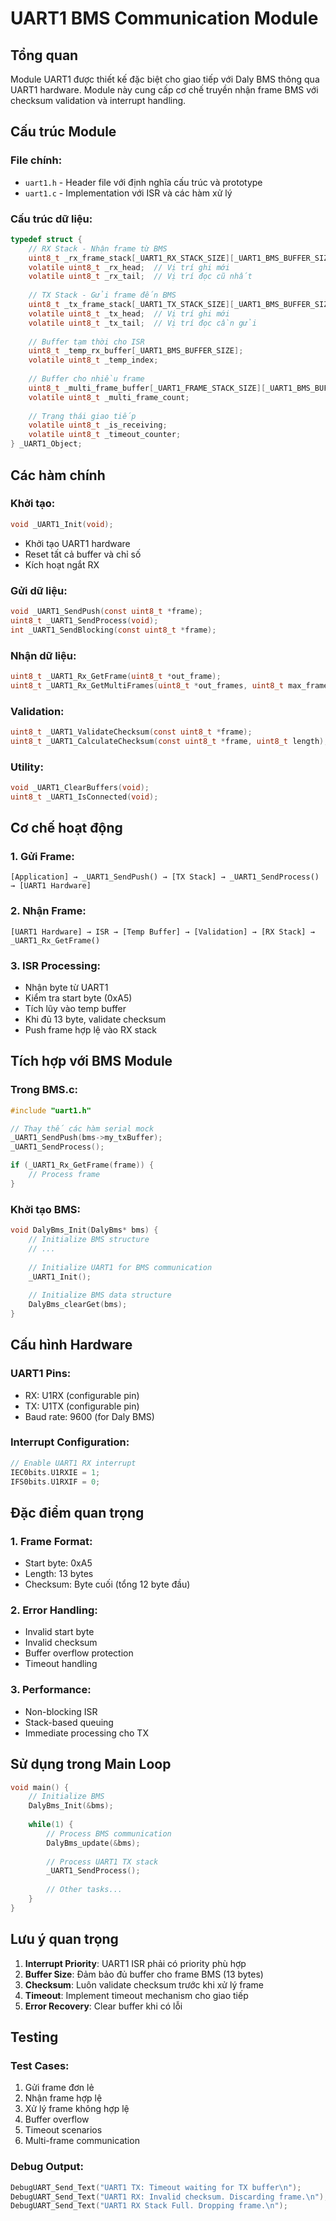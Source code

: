 # UART1 BMS Communication Module

## Tổng quan

Module UART1 được thiết kế đặc biệt cho giao tiếp với Daly BMS thông qua UART1 hardware. Module này cung cấp cơ chế truyền nhận frame BMS với checksum validation và interrupt handling.

## Cấu trúc Module

### File chính:
- `uart1.h` - Header file với định nghĩa cấu trúc và prototype
- `uart1.c` - Implementation với ISR và các hàm xử lý

### Cấu trúc dữ liệu:
```c
typedef struct {
    // RX Stack - Nhận frame từ BMS
    uint8_t _rx_frame_stack[_UART1_RX_STACK_SIZE][_UART1_BMS_BUFFER_SIZE];
    volatile uint8_t _rx_head;  // Vị trí ghi mới
    volatile uint8_t _rx_tail;  // Vị trí đọc cũ nhất
    
    // TX Stack - Gửi frame đến BMS
    uint8_t _tx_frame_stack[_UART1_TX_STACK_SIZE][_UART1_BMS_BUFFER_SIZE];
    volatile uint8_t _tx_head;  // Vị trí ghi mới
    volatile uint8_t _tx_tail;  // Vị trí đọc cần gửi
    
    // Buffer tạm thời cho ISR
    uint8_t _temp_rx_buffer[_UART1_BMS_BUFFER_SIZE];
    volatile uint8_t _temp_index;
    
    // Buffer cho nhiều frame
    uint8_t _multi_frame_buffer[_UART1_FRAME_STACK_SIZE][_UART1_BMS_BUFFER_SIZE];
    volatile uint8_t _multi_frame_count;
    
    // Trạng thái giao tiếp
    volatile uint8_t _is_receiving;
    volatile uint8_t _timeout_counter;
} _UART1_Object;
```

## Các hàm chính

### Khởi tạo:
```c
void _UART1_Init(void);
```
- Khởi tạo UART1 hardware
- Reset tất cả buffer và chỉ số
- Kích hoạt ngắt RX

### Gửi dữ liệu:
```c
void _UART1_SendPush(const uint8_t *frame);
uint8_t _UART1_SendProcess(void);
int _UART1_SendBlocking(const uint8_t *frame);
```

### Nhận dữ liệu:
```c
uint8_t _UART1_Rx_GetFrame(uint8_t *out_frame);
uint8_t _UART1_Rx_GetMultiFrames(uint8_t *out_frames, uint8_t max_frames);
```

### Validation:
```c
uint8_t _UART1_ValidateChecksum(const uint8_t *frame);
uint8_t _UART1_CalculateChecksum(const uint8_t *frame, uint8_t length);
```

### Utility:
```c
void _UART1_ClearBuffers(void);
uint8_t _UART1_IsConnected(void);
```

## Cơ chế hoạt động

### 1. Gửi Frame:
```
[Application] → _UART1_SendPush() → [TX Stack] → _UART1_SendProcess() → [UART1 Hardware]
```

### 2. Nhận Frame:
```
[UART1 Hardware] → ISR → [Temp Buffer] → [Validation] → [RX Stack] → _UART1_Rx_GetFrame()
```

### 3. ISR Processing:
- Nhận byte từ UART1
- Kiểm tra start byte (0xA5)
- Tích lũy vào temp buffer
- Khi đủ 13 byte, validate checksum
- Push frame hợp lệ vào RX stack

## Tích hợp với BMS Module

### Trong BMS.c:
```c
#include "uart1.h"

// Thay thế các hàm serial mock
_UART1_SendPush(bms->my_txBuffer);
_UART1_SendProcess();

if (_UART1_Rx_GetFrame(frame)) {
    // Process frame
}
```

### Khởi tạo BMS:
```c
void DalyBms_Init(DalyBms* bms) {
    // Initialize BMS structure
    // ...
    
    // Initialize UART1 for BMS communication
    _UART1_Init();
    
    // Initialize BMS data structure
    DalyBms_clearGet(bms);
}
```

## Cấu hình Hardware

### UART1 Pins:
- RX: U1RX (configurable pin)
- TX: U1TX (configurable pin)
- Baud rate: 9600 (for Daly BMS)

### Interrupt Configuration:
```c
// Enable UART1 RX interrupt
IEC0bits.U1RXIE = 1;
IFS0bits.U1RXIF = 0;
```

## Đặc điểm quan trọng

### 1. Frame Format:
- Start byte: 0xA5
- Length: 13 bytes
- Checksum: Byte cuối (tổng 12 byte đầu)

### 2. Error Handling:
- Invalid start byte
- Invalid checksum
- Buffer overflow protection
- Timeout handling

### 3. Performance:
- Non-blocking ISR
- Stack-based queuing
- Immediate processing cho TX

## Sử dụng trong Main Loop

```c
void main() {
    // Initialize BMS
    DalyBms_Init(&bms);
    
    while(1) {
        // Process BMS communication
        DalyBms_update(&bms);
        
        // Process UART1 TX stack
        _UART1_SendProcess();
        
        // Other tasks...
    }
}
```

## Lưu ý quan trọng

1. **Interrupt Priority**: UART1 ISR phải có priority phù hợp
2. **Buffer Size**: Đảm bảo đủ buffer cho frame BMS (13 bytes)
3. **Checksum**: Luôn validate checksum trước khi xử lý frame
4. **Timeout**: Implement timeout mechanism cho giao tiếp
5. **Error Recovery**: Clear buffer khi có lỗi

## Testing

### Test Cases:
1. Gửi frame đơn lẻ
2. Nhận frame hợp lệ
3. Xử lý frame không hợp lệ
4. Buffer overflow
5. Timeout scenarios
6. Multi-frame communication

### Debug Output:
```c
DebugUART_Send_Text("UART1 TX: Timeout waiting for TX buffer\n");
DebugUART_Send_Text("UART1 RX: Invalid checksum. Discarding frame.\n");
DebugUART_Send_Text("UART1 RX Stack Full. Dropping frame.\n");
``` 